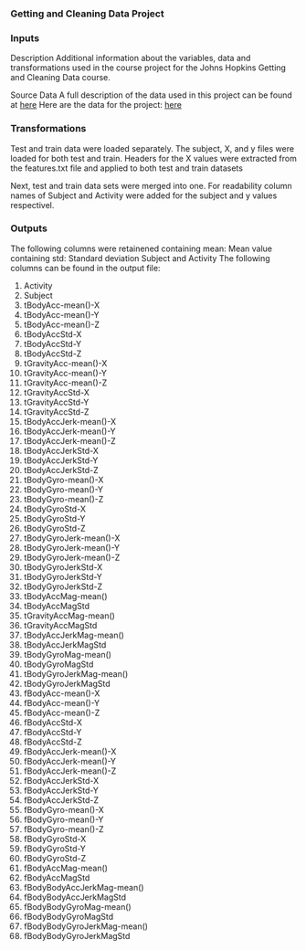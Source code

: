### Getting and Cleaning Data Project


### Inputs
Description Additional information about the variables, data and transformations used in the course project for the Johns Hopkins Getting and Cleaning Data course.

Source Data A full description of the data used in this project can be found at [here](http://archive.ics.uci.edu/ml/datasets/Human+Activity+Recognition+Using+Smartphones)
Here are the data for the project: [here](https://d396qusza40orc.cloudfront.net/getdata%2Fprojectfiles%2FUCI%20HAR%20Dataset.zip)

### Transformations
Test and train data were loaded separately. The subject, X, and y files were loaded for both test and train. Headers for the X values were extracted from the features.txt file and applied to both test and train datasets

Next, test and train data sets were merged into one. For readability column names of Subject and Activity were added for the subject and y values respectivel.


###  Outputs
The following columns were retainened
containing mean: Mean value
containing std: Standard deviation
Subject and Activity
The following columns can be found in the output file: 
1. Activity
2. Subject
3. tBodyAcc-mean()-X
4. tBodyAcc-mean()-Y
5. tBodyAcc-mean()-Z
6. tBodyAccStd-X
7. tBodyAccStd-Y
8. tBodyAccStd-Z
9. tGravityAcc-mean()-X
10. tGravityAcc-mean()-Y
11. tGravityAcc-mean()-Z
12. tGravityAccStd-X
13. tGravityAccStd-Y
14. tGravityAccStd-Z
15. tBodyAccJerk-mean()-X
16. tBodyAccJerk-mean()-Y
17. tBodyAccJerk-mean()-Z
18. tBodyAccJerkStd-X
19. tBodyAccJerkStd-Y
20. tBodyAccJerkStd-Z
21. tBodyGyro-mean()-X
22. tBodyGyro-mean()-Y
23. tBodyGyro-mean()-Z
24. tBodyGyroStd-X
25. tBodyGyroStd-Y
26. tBodyGyroStd-Z
27. tBodyGyroJerk-mean()-X
28. tBodyGyroJerk-mean()-Y
29. tBodyGyroJerk-mean()-Z
30. tBodyGyroJerkStd-X
31. tBodyGyroJerkStd-Y
32. tBodyGyroJerkStd-Z
33. tBodyAccMag-mean()
34. tBodyAccMagStd
35. tGravityAccMag-mean()
36. tGravityAccMagStd
37. tBodyAccJerkMag-mean()
38. tBodyAccJerkMagStd
39. tBodyGyroMag-mean()
40. tBodyGyroMagStd
41. tBodyGyroJerkMag-mean()
42. tBodyGyroJerkMagStd
43. fBodyAcc-mean()-X
44. fBodyAcc-mean()-Y
45. fBodyAcc-mean()-Z
46. fBodyAccStd-X
47. fBodyAccStd-Y
48. fBodyAccStd-Z
49. fBodyAccJerk-mean()-X
50. fBodyAccJerk-mean()-Y
51. fBodyAccJerk-mean()-Z
52. fBodyAccJerkStd-X
53. fBodyAccJerkStd-Y
54. fBodyAccJerkStd-Z
55. fBodyGyro-mean()-X
56. fBodyGyro-mean()-Y
57. fBodyGyro-mean()-Z
58. fBodyGyroStd-X
59. fBodyGyroStd-Y
60. fBodyGyroStd-Z
61. fBodyAccMag-mean()
62. fBodyAccMagStd
63. fBodyBodyAccJerkMag-mean()
64. fBodyBodyAccJerkMagStd
65. fBodyBodyGyroMag-mean()
66. fBodyBodyGyroMagStd
67. fBodyBodyGyroJerkMag-mean()
68. fBodyBodyGyroJerkMagStd
